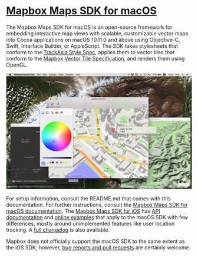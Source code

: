 # [Mapbox Maps SDK for macOS](https://github.com/mapbox/mapbox-gl-native-ios/tree/master/platform/macos/)

The Mapbox Maps SDK for macOS is an open-source framework for embedding interactive map views with scalable, customizable vector maps into Cocoa applications on macOS 10.11.0 and above using Objective-C, Swift, Interface Builder, or AppleScript. The SDK takes stylesheets that conform to the [TrackAsia Style Spec](https://trackasia.org/trackasia-style-spec/), applies them to vector tiles that conform to the [Mapbox Vector Tile Specification](https://www.mapbox.com/developers/vector-tiles/), and renders them using OpenGL.

![](img/screenshot.jpg)

For setup information, consult the README.md that comes with this documentation. For further instructions, consult the [Mapbox Maps SDK for macOS documentation](https://mapbox.github.io/mapbox-gl-native-ios/macos/). The [Mapbox Maps SDK for iOS](https://www.mapbox.com/ios-sdk/) has [API documentation](https://www.mapbox.com/ios-sdk/api/) and [online examples](https://www.mapbox.com/ios-sdk/examples/) that apply to the macOS SDK with few differences, mostly around unimplemented features like user location tracking. A [full changelog](https://github.com/mapbox/mapbox-gl-native-ios/blob/master/platform/macos/CHANGELOG.md) is also available.

Mapbox does not officially support the macOS SDK to the same extent as the iOS SDK; however, [bug reports and pull requests](https://github.com/mapbox/mapbox-gl-native-ios/issues/) are certainly welcome.
